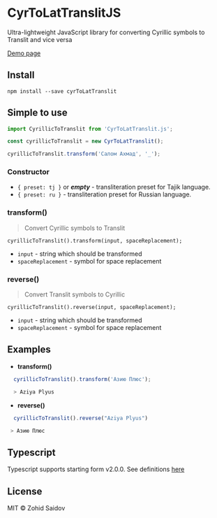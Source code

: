 # CyrToLatTranslitJS
 
Ultra-lightweight JavaScript library for converting Cyrillic symbols to Translit and vice versa

[Demo page](https://cyr-to-lat-js.web.app)

## Install

`npm install --save cyrToLatTranslit`

## Simple to use

```ts
import CyrillicToTranslit from 'CyrToLatTranslit.js';

const cyrillicToTranslit = new CyrToLatTranslit();

cyrillicToTranslit.transform('Салом Ахмад', '_');
```

### Constructor

* `{ preset: tj }` or _**empty**_ - transliteration preset for Tajik language.
* `{ preset: ru }` - transliteration preset for Russian language.

### transform()

> Convert Cyrillic symbols to Translit

`cyrillicToTranslit().transform(input, spaceReplacement);`

* `input` - string which should be transformed
* `spaceReplacement` - symbol for space replacement

### reverse()

> Convert Translit symbols to Cyrillic

`cyrillicToTranslit().reverse(input, spaceReplacement);`

* `input` - string which should be transformed
* `spaceReplacement` - symbol for space replacement

## Examples

* **transform()**
```js
  cyrillicToTranslit().transform('Азию Плюс');

  > Aziya Plyus
```

* **reverse()**
```js
  cyrillicToTranslit().reverse("Aziya Plyus")

 > Азию Плюс
```

## Typescript

Typescript supports starting form v2.0.0. See definitions [here](CyrToLatTranslit.d.ts)

## License

MIT © Zohid Saidov
